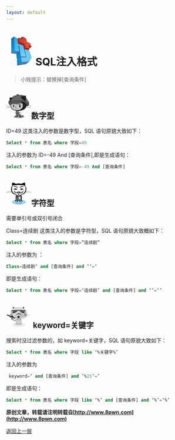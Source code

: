 ```yaml
---
layout: default
---
```

# ![](../img/hj.jpg)SQL注入格式
>小贱提示：替换掉[查询条件]

## ![](../img/github4.png)数字型
ID=49 这类注入的参数是数字型，SQL 语句原貌大致如下：
```sql
Select * from 表名 where 字段=49
```
注入的参数为 ID=-49 And [查询条件],即是生成语句：
```sql
Select * from 表名 where 字段=-49 And [查询条件]
```
## ![](../img/github5.png)字符型
需要单引号或双引号闭合

Class=连续剧 这类注入的参数是字符型，SQL 语句原貌大致概如下：
```sql
Select * from 表名 where 字段=‟连续剧‟
```
注入的参数为 ：
```sql
Class=连续剧‘ and [查询条件] and ’‘=’
```
即是生成语句：
```sql
Select * from 表名 where 字段=‘连续剧’ and [查询条件] and ‘’=‘’
```
## ![](../img/github6.png) keyword=关键字
搜索时没过滤参数的，如 keyword=关键字，SQL 语句原貌大致如下：
```sql
Select * from 表名 where 字段 like ‘%关键字%’
```
注入的参数为
```sql
 keyword=‘ and [查询条件] and ’%25‘=’
```
 即是生成语句：
 ```sql
Select * from 表名 where 字段 like ‘%’ and [查询条件] and ‘%’=‘%’
```
__原创文章，转载请注明转载自[http://www.8pwn.com](http://www.8pwn.com)__

[返回上一层](./web)
